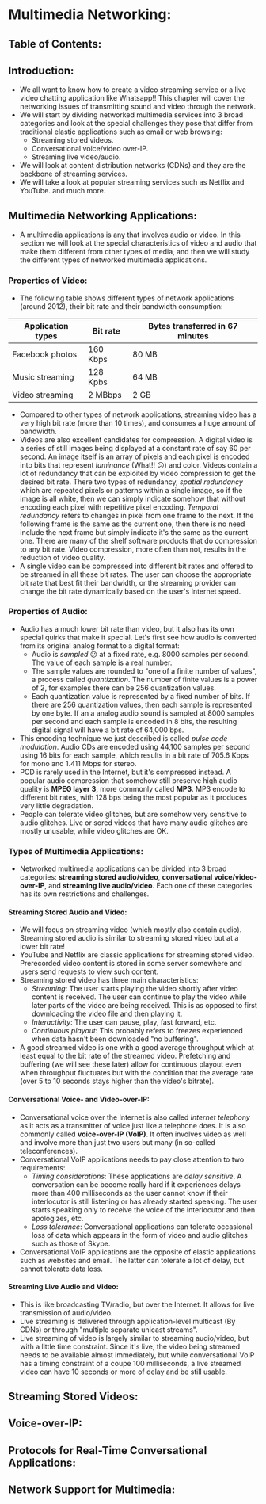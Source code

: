 # Multimedia Networking:
## Table of Contents:

## Introduction:
- We all want to know how to create a video streaming service or a live video chatting application like Whatsapp!! This chapter will cover the networking issues of transmitting sound and video through the network.
- We will start by dividing networked multimedia services into 3 broad categories and look at the special challenges they pose that differ from traditional elastic applications such as email or web browsing:
	- Streaming stored videos.
	- Conversational voice/video over-IP.
	- Streaming live video/audio.
- We will look at content distribution networks (CDNs) and they are the backbone of streaming services.
- We will take a look at popular streaming services such as Netflix and YouTube. and much more. 

## Multimedia Networking Applications:
- A multimedia applications is any that involves audio or video. In this section we will look at the special characteristics of video and audio that make them different from other types of media, and then we will study the different types of networked multimedia applications.

### Properties of Video:
- The following table shows different types of network applications (around 2012), their bit rate and their bandwidth consumption:

| Application types | Bit rate | Bytes transferred in 67 minutes |
| --- | --- | --- |
| Facebook photos | 160 Kbps | 80 MB | 
| Music streaming | 128 Kpbs | 64 MB | 
| Video streaming | 2 MBbps | 2 GB | 

- Compared to other types of network applications, streaming video has a very high bit rate (more than 10 times), and consumes a huge amount of bandwidth.
- Videos are also excellent candidates for compression. A digital video is a series of still images being displayed at a constant rate of say 60 per second. An image itself is an array of pixels and each pixel is encoded into bits that represent *luminance* (What!! :confused:) and color. Videos contain a lot of redundancy that can be exploited by video compression to get the desired bit rate. There two types of redundancy, *spatial redundancy* which are repeated pixels or patterns within a single image, so if the image is all white, then we can simply indicate somehow that without encoding each pixel with repetitive pixel encoding. *Temporal redundancy* refers to changes in pixel from one frame to the next. If the following frame is the same as the current one, then there is no need include the next frame but simply indicate it's the same as the current one. There are many of the shelf software products that do compression to any bit rate. Video compression, more often than not, results in the reduction of video quality.
- A single video can be compressed into different bit rates and offered to be streamed in all these bit rates. The user can choose the appropriate bit rate that best fit their bandwidth, or the streaming provider can change the bit rate dynamically based on the user's Internet speed.

### Properties of Audio:
- Audio has a much lower bit rate than video, but it also has its own special quirks that make it special. Let's first see how audio is converted from its original analog format to a digital format:
	- Audio is *sampled* :confused: at a fixed rate, e.g. 8000 samples per second. The value of each sample is a real number. 
	- The sample values are rounded to "one of a finite number of values", a process called *quantization*. The number of finite values is a power of 2, for examples there can be 256 quantization values.
	- Each quantization value is represented by a fixed number of bits. If there are 256 quantization values, then each sample is represented by one byte. If an a analog audio sound is sampled at 8000 samples per second and each sample is encoded in 8 bits, the resulting digital signal will have a bit rate of 64,000 bps.
- This encoding technique we just described is called *pulse code modulation*. Audio CDs are encoded using 44,100 samples per second using 16 bits for each sample, which results in a bit rate of 705.6 Kbps for mono and 1.411 Mbps for stereo. 
- PCD is rarely used in the Internet, but it's compressed instead. A popular audio compression that somehow still preserve high audio quality is **MPEG layer 3**, more commonly called **MP3**. MP3 encode to different bit rates, with 128 bps being the most popular as it produces very little degradation.
- People can tolerate video glitches, but are somehow very sensitive to audio glitches. Live or sored videos that have many audio glitches are mostly unusable, while video glitches are OK.

### Types of Multimedia Applications:
- Networked multimedia applications can be divided into 3 broad categories: **streaming stored audio/video**, **conversational voice/video-over-IP**, and **streaming live audio/video**. Each one of these categories has its own restrictions and challenges.

#### Streaming Stored Audio and Video:
- We will focus on streaming video (which mostly also contain audio). Streaming stored audio is similar to streaming stored video but at a lower bit rate!
- YouTube and Netflix are classic applications for streaming stored video. Prerecorded video content is stored in some server somewhere and users send requests to view such content.
- Streaming stored video has three main characteristics:
	- *Streaming*: The user starts playing the video shortly after video content is received. The user can continue to play the video while later parts of the video are being received. This is as opposed to first downloading the video file and then playing it.
	- *Interactivity*: The user can pause, play, fast forward, etc.
	- *Continuous playout*: This probably refers to freezes experienced when data hasn't been downloaded "no buffering".
- A good streamed video is one with a good average throughput which at least equal to the bit rate of the streamed video. Prefetching and buffering (we will see these later) allow for continuous playout even when throughput fluctuates but with the condition that the average rate (over 5 to 10 seconds stays higher than the video's bitrate).

#### Conversational Voice- and Video-over-IP:
- Conversational voice over the Internet is also called *Internet telephony* as it acts as a transmitter of voice just like a telephone does. It is also commonly called **voice-over-IP (VoIP)**. It often involves video as well and involve more than just two users but many (in so-called teleconferences).
- Conversational VoIP applications needs to pay close attention to two requirements:
	- *Timing considerations*: These applications are *delay sensitive*. A conversation can be become really hard if it experiences delays more than 400 milliseconds as the user cannot know if their interlocutor is still listening or has already started speaking. The user starts speaking only to receive the voice of the interlocutor and then apologizes, etc. 
	- *Loss tolerance*: Conversational applications can tolerate occasional loss of data which appears in the form of video and audio glitches such as those of Skype.
- Conversational VoIP applications are the opposite of elastic applications such as websites and email. The latter can tolerate a lot of delay, but cannot tolerate data loss.

#### Streaming Live Audio and Video:
- This is like broadcasting TV/radio, but over the Internet. It allows for live transmission of audio/video. 
- Live streaming is delivered through application-level multicast (By CDNs) or through "multiple separate unicast streams".
- Live streaming of video is largely similar to streaming audio/video, but with a little time constraint. Since it's live, the video being streamed needs to be available almost immediately, but while conversational VoIP has a timing constraint of a coupe 100 milliseconds, a live streamed video can have 10 seconds or more of delay and be still usable.

## Streaming Stored Videos:

## Voice-over-IP:

## Protocols for Real-Time Conversational Applications:

## Network Support for Multimedia:
